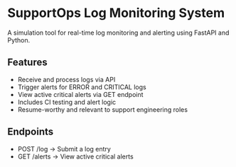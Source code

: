 # SupportOps Log Monitoring System

A simulation tool for real-time log monitoring and alerting using FastAPI and Python.

## Features
- Receive and process logs via API
- Trigger alerts for ERROR and CRITICAL logs
- View active critical alerts via GET endpoint
- Includes CI testing and alert logic
- Resume-worthy and relevant to support engineering roles

## Endpoints
- POST /log → Submit a log entry
- GET /alerts → View active critical alerts
